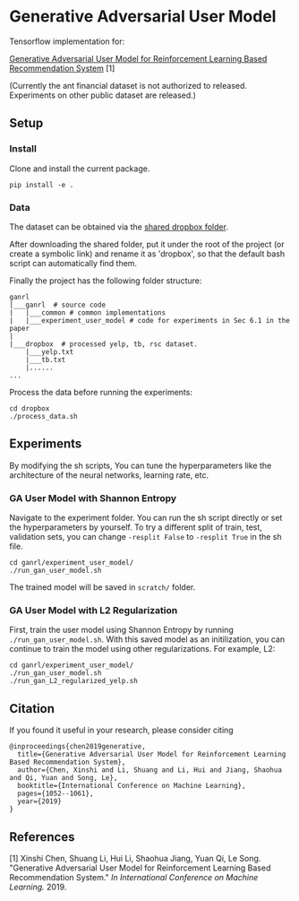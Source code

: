# Generative Adversarial User Model

Tensorflow implementation for:

[Generative Adversarial User Model for Reinforcement Learning Based Recommendation System](http://proceedings.mlr.press/v97/chen19f/chen19f.pdf) [1]

(Currently the ant financial dataset is not authorized to released. Experiments on other public dataset are released.)

## Setup

### Install
Clone and install the current package.
```
pip install -e .
```

### Data

The dataset can be obtained via the [shared dropbox folder](https://www.dropbox.com/sh/57gqb1c98gxasr8/AABDPPVnggypWwn2NsLNq7x6a?dl=0).

After downloading the shared folder, put it under the root of the project (or create a symbolic link) and rename it as 'dropbox', so that the default bash script can automatically find them.

Finally the project has the following folder structure:
```
ganrl
|___ganrl  # source code
|   |___common # common implementations
|   |___experiment_user_model # code for experiments in Sec 6.1 in the paper
|
|___dropbox  # processed yelp, tb, rsc dataset.
    |___yelp.txt
    |___tb.txt
    |......
...
```

Process the data before running the experiments:
```
cd dropbox
./process_data.sh
```

## Experiments

By modifying the sh scripts, You can tune the hyperparameters like the architecture of the neural networks, learning rate, etc.

### GA User Model with Shannon Entropy
Navigate to the experiment folder. You can run the sh script directly or set the hyperparameters by yourself.
To try a different split of train, test, validation sets, you can change `-resplit False` to `-resplit True` in the sh file. 
```
cd ganrl/experiment_user_model/
./run_gan_user_model.sh
```
The trained model will be saved in `scratch/` folder.

### GA User Model with L2 Regularization
First, train the user model using Shannon Entropy by running `./run_gan_user_model.sh`. With this saved model as an initilization, you can continue to train the model using other regularizations. For example, L2:
```
cd ganrl/experiment_user_model/
./run_gan_user_model.sh
./run_gan_L2_regularized_yelp.sh
```

## Citation
If you found it useful in your research, please consider citing
```
@inproceedings{chen2019generative,
  title={Generative Adversarial User Model for Reinforcement Learning Based Recommendation System},
  author={Chen, Xinshi and Li, Shuang and Li, Hui and Jiang, Shaohua and Qi, Yuan and Song, Le},
  booktitle={International Conference on Machine Learning},
  pages={1052--1061},
  year={2019}
}
```

## References
[1] Xinshi Chen, Shuang Li, Hui Li, Shaohua Jiang, Yuan Qi, Le Song. "Generative Adversarial User Model for Reinforcement Learning Based Recommendation System." *In International Conference on Machine Learning.* 2019.
